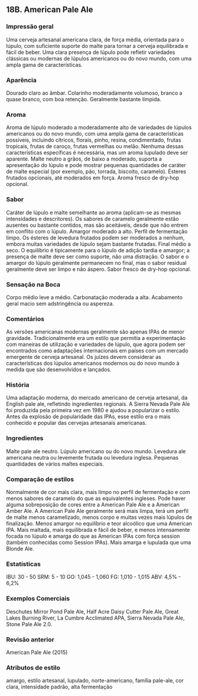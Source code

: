 ## 18B. American Pale Ale

### Impressão geral

Uma cerveja artesanal americana clara, de força média, orientada para o lúpulo, com suficiente suporte do malte para tornar a cerveja equilibrada e fácil de beber. Uma clara presença de lúpulo pode refletir variedades clássicas ou modernas de lúpulos americanos ou do novo mundo, com uma ampla gama de características.

### Aparência

Dourado claro ao âmbar. Colarinho moderadamente volumoso, branco a quase branco, com boa retenção. Geralmente bastante límpida.

### Aroma

Aroma de lúpulo moderado a moderadamente alto de variedades de lúpulos americanos ou do novo mundo, com uma ampla gama de características possíveis, incluindo cítricos, florais, pinho, resina, condimentado, frutas tropicais, frutas de caroço, frutas vermelhas ou melão. Nenhuma dessas características específicas é necessária, mas um aroma lupulado deve ser aparente. Malte neutro a grãos, de baixo a moderado, suporta a apresentação do lúpulo e pode mostrar pequenas quantidades de caráter de malte especial (por exemplo, pão, torrada, biscoito, caramelo). Ésteres frutados opcionais, até moderados em força. Aroma fresco de dry-hop opcional.

### Sabor

Caráter de lúpulo e malte semelhante ao aroma (aplicam-se as mesmas intensidades e descritores). Os sabores de caramelo geralmente estão ausentes ou bastante contidos, mas são aceitáveis, desde que não entrem em conflito com o lúpulo. Amargor moderado a alto. Perfil de fermentação limpo. Os ésteres de levedura frutados podem ser moderados a nenhum, embora muitas variedades de lúpulo sejam bastante frutadas. Final médio a seco. O equilíbrio é tipicamente para o lúpulo  de adição tardia e amargor; a presença de malte deve ser como suporte, não uma distração. O sabor e o amargor do lúpulo geralmente permanecem no final, mas o sabor residual geralmente deve ser limpo e não áspero. Sabor fresco de dry-hop opcional.

### Sensação na Boca

Corpo médio leve a médio. Carbonatação moderada a alta. Acabamento geral macio sem adstringência ou aspereza.

### Comentários

As versões americanas modernas geralmente são apenas IPAs de menor gravidade. Tradicionalmente era um estilo que permitia a experimentação com maneiras de utilização e variedades de lúpulo, que agora podem ser encontrados como adaptações internacionais em países com um mercado emergente de cerveja artesanal. Os juízes devem considerar as características dos lúpulos americanos modernos ou do novo mundo à medida que são desenvolvidos e lançados.

### História

Uma adaptação moderna, do mercado americano de cerveja artesanal, da English pale ale, refletindo ingredientes regionais. A Sierra Nevada Pale Ale foi produzida pela primeira vez em 1980 e ajudou a popularizar o estilo. Antes da explosão de popularidade das IPAs, esse estilo era o mais conhecido e popular das cervejas artesanais americanas.

### Ingredientes

Malte pale ale neutro. Lúpulo americano ou do novo mundo. Levedura ale americana neutra ou levemente frutada ou levedura inglesa. Pequenas quantidades de vários maltes especiais.

### Comparação de estilos

Normalmente de cor mais clara, mais limpo no perfil de fermentação e com menos sabores de caramelo do que as equivalentes ingleses. Pode haver alguma sobreposição de cores entre a American Pale Ale e a American Amber Ale. A American Pale Ale geralmente será mais limpa, terá um perfil de malte menos caramelizado, menos corpo e muitas vezes mais lúpulos de finalização. Menos amargor no equilíbrio e teor alcoólico que uma American IPA. Mais maltada, mais equilibrada e fácil de beber, e menos intensamente focada no lúpulo e amarga do que as American IPAs com força session (também conhecidas como Session IPAs). Mais amarga e lupulada que uma Blonde Ale.

### Estatísticas

IBU: 30 - 50
SRM: 5 - 10
GO: 1,045 - 1,060
FG: 1,010 - 1,015
ABV: 4,5% - 6,2%

### Exemplos Comerciais

Deschutes Mirror Pond Pale Ale, Half Acre Daisy Cutter Pale Ale, Great Lakes Burning River, La Cumbre Acclimated APA, Sierra Nevada Pale Ale, Stone Pale Ale 2.0.

### Revisão anterior

American Pale Ale (2015)

### Atributos de estilo

amargo, estilo artesanal, lupulado, norte-americano, família pale-ale, cor clara, intensidade padrão, alta fermentação